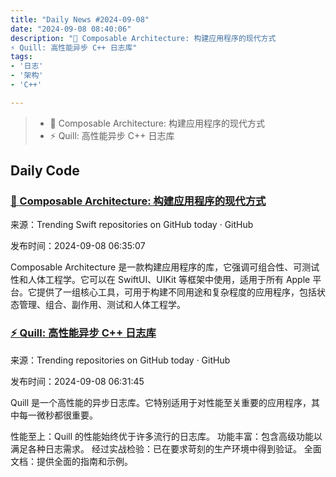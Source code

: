 ```yaml
---
title: "Daily News #2024-09-08"
date: "2024-09-08 08:40:06"
description: "🌟 Composable Architecture: 构建应用程序的现代方式
⚡️ Quill: 高性能异步 C++ 日志库"
tags: 
- '日志'
- '架构'
- 'C++'

---
```


> - 🌟 Composable Architecture: 构建应用程序的现代方式
> - ⚡️ Quill: 高性能异步 C++ 日志库

## Daily Code

### [🌟 Composable Architecture: 构建应用程序的现代方式](https://github.com/pointfreeco/swift-composable-architecture)

来源：Trending Swift repositories on GitHub today · GitHub

发布时间：2024-09-08 06:35:07

Composable Architecture 是一款构建应用程序的库，它强调可组合性、可测试性和人体工程学。它可以在 SwiftUI、UIKit 等框架中使用，适用于所有 Apple 平台。它提供了一组核心工具，可用于构建不同用途和复杂程度的应用程序，包括状态管理、组合、副作用、测试和人体工程学。

### [⚡️ Quill: 高性能异步 C++ 日志库](https://github.com/odygrd/quill)

来源：Trending repositories on GitHub today · GitHub

发布时间：2024-09-08 06:31:45

Quill 是一个高性能的异步日志库。它特别适用于对性能至关重要的应用程序，其中每一微秒都很重要。

性能至上：Quill 的性能始终优于许多流行的日志库。
功能丰富：包含高级功能以满足各种日志需求。
经过实战检验：已在要求苛刻的生产环境中得到验证。
全面文档：提供全面的指南和示例。
